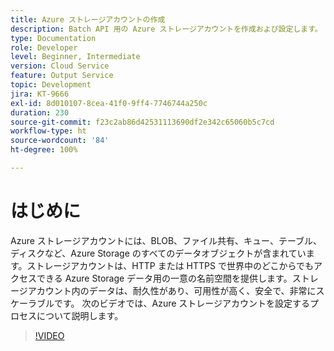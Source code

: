 ```yaml
---
title: Azure ストレージアカウントの作成
description: Batch API 用の Azure ストレージアカウントを作成および設定します。
type: Documentation
role: Developer
level: Beginner, Intermediate
version: Cloud Service
feature: Output Service
topic: Development
jira: KT-9666
exl-id: 8d010107-8cea-41f0-9ff4-7746744a250c
duration: 230
source-git-commit: f23c2ab86d42531113690df2e342c65060b5c7cd
workflow-type: ht
source-wordcount: '84'
ht-degree: 100%

---
```


# はじめに

Azure ストレージアカウントには、BLOB、ファイル共有、キュー、テーブル、ディスクなど、Azure Storage のすべてのデータオブジェクトが含まれています。ストレージアカウントは、HTTP または HTTPS で世界中のどこからでもアクセスできる Azure Storage データ用の一意の名前空間を提供します。ストレージアカウント内のデータは、耐久性があり、可用性が高く、安全で、非常にスケーラブルです。
次のビデオでは、Azure ストレージアカウントを設定するプロセスについて説明します。

>[!VIDEO](https://video.tv.adobe.com/v/340127?quality=12&learn=on)
